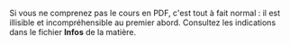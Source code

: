 Si vous ne comprenez pas le cours en PDF, c'est tout à fait normal : il est illisible et incompréhensible au premier abord. 
Consultez les indications dans le fichier **Infos** de la matière.

